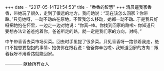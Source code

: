 +++
date = "2017-05-14T21:54:53"
title = "香香的智慧"
+++
清晨遛我家香香，带她玩了很久，走到了很远的地方。我问她说：“现在该怎么回家？你带路。”只见她呀，一动不动站在原地。不管我怎么移动，她都一动不动…于是我只好呀把她抱在怀里，一边走一边对她说：“你真~棒。你找到回家的路啦~ 你知道只要想办法让爸爸抱着你，爸爸所走的路，就一定是我们家的方向，对吗。”  
  
中午带香香去菜市场买菜。回去时手里提了很多菜。只见香香呀一路领着我走，绝口不提想要抱抱的事情~ 她仿佛在跟我说：爸爸你辛苦啦~ 我知道回家的方向！跟着我呀不用看路就能回家。  
  
————
献给所有女人  